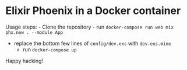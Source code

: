 # Elixir Phoenix in a Docker container

Usage steps:
	- Clone the repository
	- run `docker-compose run web mix phx.new . --module App`
  - replace the bottom few lines of `config/dev.exs` with `dev.exs.mine`
	- run `docker-compose up`

Happy hacking!
